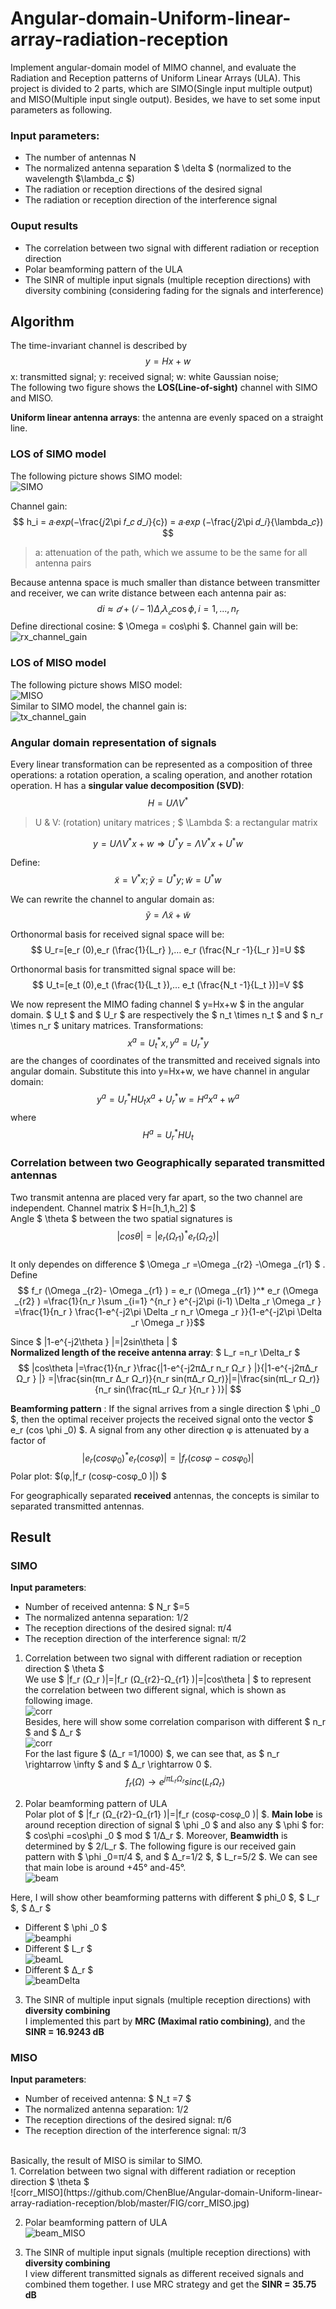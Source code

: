 # Angular-domain-Uniform-linear-array-radiation-reception
Implement angular-domain model of MIMO channel, and evaluate the Radiation and Reception patterns of Uniform Linear Arrays (ULA). This project is divided to 2 parts, which are SIMO(Single input multiple output) and MISO(Multiple input single output). Besides, we have to set some input parameters as following.
### Input parameters:
* The number of antennas N
* The normalized antenna separation $ \delta $ (normalized to the wavelength $\lambda_c $)
* The radiation or reception directions of the desired signal
* The radiation or reception direction of the interference signal

### Ouput results
* The correlation between two signal with different radiation or reception direction
* Polar beamforming pattern of the ULA
* The SINR of multiple input signals (multiple reception directions) with diversity combining (considering fading for the signals and interference)

## Algorithm
The time-invariant channel is described by
$$ y = Hx + w $$
x: transmitted signal; y: received signal; w: white Gaussian noise; </br>
The following two figure shows the **LOS(Line-of-sight)** channel with SIMO and MISO.

**Uniform linear antenna arrays**: the antenna are evenly spaced on a straight line.

### LOS of SIMO model
The following picture shows SIMO model: </br>
![SIMO](https://github.com/ChenBlue/Angular-domain-Uniform-linear-array-radiation-reception/blob/master/FIG/SIMO.JPG) </br>

Channel gain: </br>
$$ h_i = 𝑎∙𝑒𝑥𝑝(−\frac{𝑗2\pi 𝑓_𝑐 𝑑_𝑖}{c}) = 𝑎∙𝑒𝑥𝑝 (−\frac{𝑗2\pi 𝑑_𝑖}{\lambda_𝑐}) $$
> a: attenuation of the path, which we assume to be the same for all antenna pairs </br>

Because antenna space is much smaller than distance between transmitter and receiver, we can write distance between each antenna pair as:
$$ di\approx 𝑑+(𝑖 − 1)\Delta _𝑟 \lambda _𝑐 \cos \phi , i = 1, ... , n_r $$
Define directional cosine: $ \Omega = cos\phi $. Channel gain will be: </br>
![rx_channel_gain](https://github.com/ChenBlue/Angular-domain-Uniform-linear-array-radiation-reception/blob/master/FIG/rx_channel.JPG)

### LOS of MISO model
The following picture shows MISO model: </br>
![MISO](https://github.com/ChenBlue/Angular-domain-Uniform-linear-array-radiation-reception/blob/master/FIG/MISO.JPG) </br>
Similar to SIMO model, the channel gain is: </br>
![tx_channel_gain](https://github.com/ChenBlue/Angular-domain-Uniform-linear-array-radiation-reception/blob/master/FIG/tx_channel.JPG)

### Angular domain representation of signals
Every linear transformation can be represented as a composition of three operations: a rotation operation, a scaling operation, and another rotation operation. H has a **singular value decomposition (SVD)**:
$$ H=U\Lambda V^* $$
> U & V: (rotation) unitary matrices ; $ \Lambda $: a rectangular matrix

$$ y=U\Lambda V^* x+w⇒U^* y=\Lambda V^* x+U^* w $$

Define: </br>
$$ \tilde{x}=V^* x ; \tilde{y}=U^* y; \tilde{w}=U^* w $$

We can rewrite the channel to angular domain as: </br>
$$ \tilde{y}=\Lambda \tilde{x}+\tilde{w} $$

Orthonormal basis for received signal space will be:
$$ U_r=[e_r (0),e_r (\frac{1}{L_r} ),… e_r (\frac{N_r -1}{L_r }]=U $$

Orthonormal basis for transmitted signal space will be:
$$ U_t=[e_t (0),e_t (\frac{1}{L_t }),… e_t (\frac{N_t -1}{L_t })]=V $$

We now represent the MIMO fading channel $ y=Hx+w $ in the angular domain. $ U_t $ and $ U_r $ are respectively the $ n_t \times n_t $ and $ n_r \times n_r $ unitary matrices. Transformations: 
$$ x^a = U_t^* x,  y^a = U_r ^* y $$
are the changes of coordinates of the transmitted and received signals into angular domain. Substitute this into y=Hx+w, we have channel in angular domain:
$$ y^a =U_r ^* HU_t x^a +U_r^* w=H^a x^a +w^a $$
where
$$ H^a = U_r ^* HU_t $$

### Correlation between two Geographically separated transmitted antennas
Two transmit antenna are placed very far apart, so the two channel are independent. Channel matrix $ H=[h_1,h_2] $ </br>
Angle $ \theta $ between the two spatial signatures is 
$$ |cosθ|=|e_r (\Omega _{r1} )^* e_r (\Omega _{r2})| $$ </br>
It only dependes on difference $ \Omega _r =\Omega _{r2} -\Omega _{r1} $ . Define </br>
$$ f_r (\Omega _{r2}- \Omega _{r1} ) = e_r (\Omega _{r1} )^* e_r (\Omega _{r2} ) =\frac{1}{n_r }\sum _{i=1} ^{n_r } e^{-j2\pi (i-1) \Delta _r \Omega _r } =\frac{1}{n_r } \frac{1-e^{-j2\pi \Delta _r n_r \Omega _r }}{1-e^{-j2\pi \Delta _r \Omega _r }}$$

Since $ |1-e^{-j2\theta } |=|2sin\theta | $ </br>
**Normalized length of the receive antenna array**: $ L_r =n_r \Delta_r $
$$ |cos\theta |=\frac{1}{n_r }\frac{|1-e^{-j2π∆_r n_r Ω_r } |}{|1-e^{-j2π∆_r Ω_r } |} =|\frac{sin⁡(πn_r ∆_r Ω_r)}{n_r sin⁡(π∆_r Ω_r)}|=|\frac{sin⁡(πL_r Ω_r)}{n_r sin⁡(\frac{πL_r Ω_r }{n_r } )}| $$

**Beamforming pattern** : If the signal arrives from a single direction $ \phi _0 $, then the optimal receiver projects the received signal onto the vector $ e_r (cos \phi _0) $. A signal from any other direction φ is attenuated by a factor of
$$ |e_r (cosφ_0 )^* e_r (cosφ)|=|f_r (cosφ-cosφ_0 )| $$
Polar plot: $(φ,|f_r (cosφ-cosφ_0 )|) $

For geographically separated **received** antennas, the concepts is similar to separated transmitted antennas.

## Result
### SIMO
**Input parameters**:
*	Number of received antenna: $ N_r $=5
*	The normalized antenna separation: 1/2
*	The reception directions of the desired signal: π/4
*	The reception direction of the interference signal: π/2

1. Correlation between two signal with different radiation or reception direction $ \theta $ </br>
We use $ |f_r (Ω_r )|=|f_r (Ω_{r2}-Ω_{r1} )|=|cos\theta | $ to represent the correlation between two different signal, which is shown as following image. </br>
![corr](https://github.com/ChenBlue/Angular-domain-Uniform-linear-array-radiation-reception/blob/master/FIG/corr_SIMO.jpg) </br>
Besides, here will show some correlation comparison with different $ n_r $ and $ ∆_r $ </br>
![corr](https://github.com/ChenBlue/Angular-domain-Uniform-linear-array-radiation-reception/blob/master/FIG/corr_dif.JPG) </br>
For the last figure $ (∆_r =1/1000) $, we can see that, as $ n_r \rightarrow \infty $ and $ ∆_r \rightarrow 0 $.
$$ f_r (Ω)\rightarrow e^{jπL_r Ω_r } sinc(L_r Ω_r) $$

2. Polar beamforming pattern of ULA </br>
Polar plot of $ |f_r (Ω_{r2}-Ω_{r1} )|=|f_r (cosφ-cosφ_0 )| $. **Main lobe** is around reception direction of signal $ \phi _0 $ and also any $ \phi $ for: $ cos\phi =cos\phi _0 $ mod $ 1/∆_r $. Moreover, **Beamwidth** is determined by $ 2/L_r $. The following figure is our received gain pattern with $ \phi _0=π/4 $, and $ ∆_r=1/2 $, $ L_r=5/2 $. We can see that main lobe is around +45° and-45°. </br>
![beam](https://github.com/ChenBlue/Angular-domain-Uniform-linear-array-radiation-reception/blob/master/FIG/beam_SIMO.jpg) </br>

Here, I will show other beamforming patterns with different $ phi_0 $, $ L_r $, $ ∆_r $ </br>
* Different $ \phi _0 $ </br>
![beamphi](https://github.com/ChenBlue/Angular-domain-Uniform-linear-array-radiation-reception/blob/master/FIG/beam_phi.JPG) </br>
*	Different $ L_r $ </br>
![beamL](https://github.com/ChenBlue/Angular-domain-Uniform-linear-array-radiation-reception/blob/master/FIG/beam_L.JPG) </br>
* Different $ ∆_r $ </br>
![beamDelta](https://github.com/ChenBlue/Angular-domain-Uniform-linear-array-radiation-reception/blob/master/FIG/beam_delta.JPG) </br>

3. The SINR of multiple input signals (multiple reception directions) with **diversity combining** </br>
I implemented this part by **MRC (Maximal ratio combining)**, and the **SINR = 16.9243 dB**

### MISO
**Input parameters**:
* Number of received antenna: $ N_t =7 $
* The normalized antenna separation: 1/2
*	The reception directions of the desired signal: π/6
*	The reception direction of the interference signal: π/3
 </br>
Basically, the result of MISO is similar to SIMO. </br>
1. Correlation between two signal with different radiation or reception direction $ \theta $ </br>
![corr_MISO](https://github.com/ChenBlue/Angular-domain-Uniform-linear-array-radiation-reception/blob/master/FIG/corr_MISO.jpg) </br>

2. Polar beamforming pattern of ULA </br>
![beam_MISO](https://github.com/ChenBlue/Angular-domain-Uniform-linear-array-radiation-reception/blob/master/FIG/beam_MISO.jpg) </br>

3. The SINR of multiple input signals (multiple reception directions) with **diversity combining** </br>
I view different transmitted signals as different received signals and combined them together. I use MRC strategy and get the **SINR = 35.75 dB**
